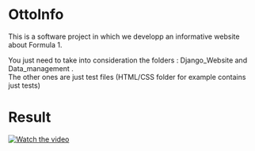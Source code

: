 # OttoInfo
This is a software project in which we developp an informative website about Formula 1.
<br>

You just need to take into consideration the folders : Django_Website and Data_management .
<br>
The other ones are just test files (HTML/CSS folder for example contains just tests) 


# Result 

[![Watch the video](https://ibb.co/XYcXtzQ)](https://youtu.be/EAnrMVKconY)

